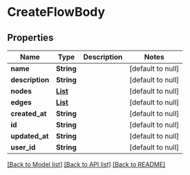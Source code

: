 # CreateFlowBody
## Properties

| Name | Type | Description | Notes |
|------------ | ------------- | ------------- | -------------|
| **name** | **String** |  | [default to null] |
| **description** | **String** |  | [default to null] |
| **nodes** | [**List**](FlowNode.md) |  | [default to null] |
| **edges** | [**List**](FlowEdge.md) |  | [default to null] |
| **created\_at** | **String** |  | [default to null] |
| **id** | **String** |  | [default to null] |
| **updated\_at** | **String** |  | [default to null] |
| **user\_id** | **String** |  | [default to null] |

[[Back to Model list]](../README.md#documentation-for-models) [[Back to API list]](../README.md#documentation-for-api-endpoints) [[Back to README]](../README.md)

